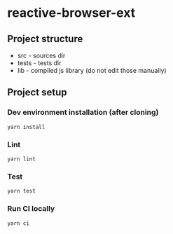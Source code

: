 # reactive-browser-ext

## Project structure
* src - sources dir
* tests - tests dir
* lib - compiled js library (do not edit those manually)

## Project setup
### Dev environment installation (after cloning)
```
yarn install
```

### Lint
```
yarn lint
```

### Test
```
yarn test
```

### Run CI locally
```
yarn ci
```
